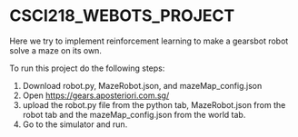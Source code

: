 # CSCI218_WEBOTS_PROJECT

Here we try to implement reinforcement learning to make a gearsbot robot solve a maze on its own. 

To run this project do the following steps: 

1. Download robot.py, MazeRobot.json, and mazeMap_config.json
2. Open https://gears.aposteriori.com.sg/
3. upload the robot.py file from the python tab, MazeRobot.json from the robot tab and the mazeMap_config.json from the world tab.
4. Go to the simulator and run. 
